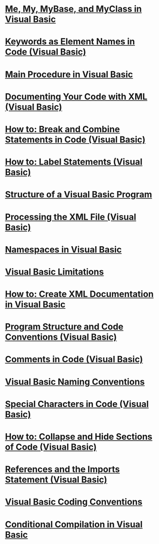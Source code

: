 # [Me, My, MyBase, and MyClass in Visual Basic](me-my-mybase-and-myclass.md)
# [Keywords as Element Names in Code (Visual Basic)](keywords-as-element-names-in-code.md)
# [Main Procedure in Visual Basic](main-procedure.md)
# [Documenting Your Code with XML (Visual Basic)](documenting-your-code-with-xml.md)
# [How to: Break and Combine Statements in Code (Visual Basic)](how-to-break-and-combine-statements-in-code.md)
# [How to: Label Statements (Visual Basic)](how-to-label-statements.md)
# [Structure of a Visual Basic Program](structure-of-a-visual-basic-program.md)
# [Processing the XML File (Visual Basic)](processing-the-xml-file.md)
# [Namespaces in Visual Basic](namespaces.md)
# [Visual Basic Limitations](limitations.md)
# [How to: Create XML Documentation in Visual Basic](how-to-create-xml-documentation.md)
# [Program Structure and Code Conventions (Visual Basic)](program-structure-and-code-conventions.md)
# [Comments in Code (Visual Basic)](comments-in-code.md)
# [Visual Basic Naming Conventions](naming-conventions.md)
# [Special Characters in Code (Visual Basic)](special-characters-in-code.md)
# [How to: Collapse and Hide Sections of Code (Visual Basic)](how-to-collapse-and-hide-sections-of-code.md)
# [References and the Imports Statement (Visual Basic)](references-and-the-imports-statement.md)
# [Visual Basic Coding Conventions](coding-conventions.md)
# [Conditional Compilation in Visual Basic](conditional-compilation.md)
